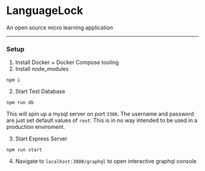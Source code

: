 # LanguageLock
An open source micro learning application

___

### Setup
1. Install Docker + Docker Compose tooling
2. Install node_modules
```
npm i
```
2. Start Test Database
```
npm run db
```
This will spin up a mysql server on port `3306`. The username and password are just set default values of `root`. This is in no way intended to be used in a production enviroment.

3. Start Express Server
```
npm run start
```
4. Navigate to `localhost:3000/graphql` to open interactive graphql console

